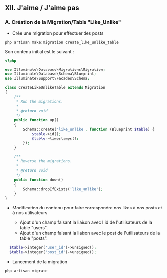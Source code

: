 ## XII. J'aime / J'aime pas

### A. Création de la Migration/Table "Like_Unlike"

-   Crée une migration pour effectuer des posts

```
php artisan make:migration create_like_unlike_table
```

Son contenu initial est le suivant :

```php
<?php

use Illuminate\Database\Migrations\Migration;
use Illuminate\Database\Schema\Blueprint;
use Illuminate\Support\Facades\Schema;

class CreateLikeUnlikeTable extends Migration
{
    /**
     * Run the migrations.
     *
     * @return void
     */
    public function up()
    {
        Schema::create('like_unlike', function (Blueprint $table) {
            $table->id();
            $table->timestamps();
        });
    }

    /**
     * Reverse the migrations.
     *
     * @return void
     */
    public function down()
    {
        Schema::dropIfExists('like_unlike');
    }
}

```

-   Modification du contenu pour faire correspondre nos likes à nos posts et à nos utilisateurs

    -   Ajout d'un champ faisant la liaison avec l'id de l'utilisateurs de la table "users".
    -   Ajout d'un champ faisant la liaison avec le post de l'utilisateurs de la table "posts".

```php
  $table->integer('user_id')->unsigned();
  $table->integer('post_id')->unsigned();
```

-   Lancement de la migration

```
php artisan migrate
```
